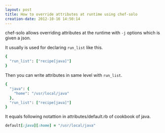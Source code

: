 ```yaml
---
layout: post
title: How to override attributes at runtime using chef-solo
creation-date: 2012-10-16 14:50:14
---
```

chef-solo allows overriding attributes at the runtime with `-j` options which is given a json.

It usually is used for declaring `run_list` like this.

```ruby
{
  "run_list": ["recipe[java]"]
}
```

Then you can write attributes in same level with `run_list`.

```ruby
{
  "java": {
    "home": "/usr/local/java"
  },
  "run_list": ["recipe[java]"]
}
```

It equals following notattion in attributes/default.rb of cookbook of java.

```ruby
default[:java][:home] = "/usr/local/java"
```
